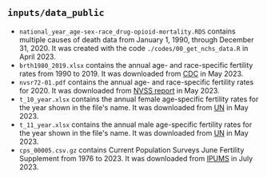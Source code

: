 ## `inputs/data_public`

- `national_year_age-sex-race_drug-opioid-mortality.RDS` contains multiple causes of death data from January 1, 1990, through December 31, 2020. It was created with the code `./codes/00_get_nchs_data.R` in April 2023.
- `brth1980_2019.xlsx` contains the annual age- and race-specific fertility rates from 1990 to 2019. It was downloaded from [CDC](https://www.cdc.gov/nchs/hus/data-finder.htm?year=2020-2021&table=Table%20Brth) in May 2023.
- `nvsr72-01.pdf` contains the annual age- and race-specific fertility rates for 2020. It was downloaded from [NVSS report](https://www.cdc.gov/nchs/data/nvsr/nvsr72/nvsr72-01.pdf) in May 2023.
- `t_10_year.xlsx` contains the annual female age-specific fertility rates for the year shown in the file's name. It was downloaded from [UN](https://unstats.un.org/unsd/demographic-social/products/dyb/#statistics) in May 2023.
- `t_11_year.xlsx` contains the annual male age-specific fertility rates for the year shown in the file's name. It was downloaded from [UN](https://unstats.un.org/unsd/demographic-social/products/dyb/#statistics) in May 2023.
- `cps_00005.csv.gz` contains Current Population Surveys June Fertility Supplement from 1976 to 2023. It was downloaded from [IPUMS](https://cps.ipums.org/cps/) in July 2023.
